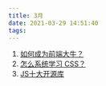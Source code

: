 ```yaml
---
title: 3月
date: 2021-03-29 14:51:40
tags:
---
```

1. [如何成为前端大牛？](https://www.zhihu.com/question/440083228/answer/1728783697)
2. [怎么系统学习 CSS？](https://www.zhihu.com/question/268323709/answer/1771899280)
3. [JS十大开源库](https://juejin.cn/post/6944632786724585502?utm_source=gold_browser_extension)